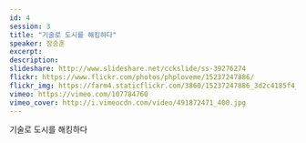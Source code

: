 ```yaml
---
id: 4
session: 3
title: "기술로 도시를 해킹하다"
speaker: 장승훈
excerpt:
description:
slideshare: http://www.slideshare.net/cckslide/ss-39276274
flickr: https://www.flickr.com/photos/phploveme/15237247886/
flickr_img: https://farm4.staticflickr.com/3860/15237247886_3d2c4185f4_c.jpg
vimeo: https://vimeo.com/107784760
vimeo_cover: http://i.vimeocdn.com/video/491872471_400.jpg
---
```


기술로 도시를 해킹하다
